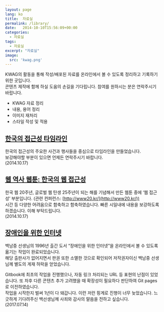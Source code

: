 ```yaml
---
layout: page
lang: ko
title:  자료실
permalink: /library/
date:   2014-10-10T15:56:09+00:00
categories:
  - 자료실
tags:
  - 자료실
excerpt: "자료실"
image:
  src: 'kwag.png'
---
```


KWAG의 활동을 통해 작성/배포된 자료를 온라인에서 볼 수 있도록 정리하고 기록하기 위한 곳입니다.  
콘텐츠 제작에 함께 하실 도움의 손길을 기다립니다. 참여를 원하시는 분은 연락주시기 바랍니다.

* KWAG 자료 정리
* 내용, 용어 정리
* 이미지 재처리
* 스타일 작성 및 적용

## [한국의 접근성 타임라인](/accessibility-timeline/)
한국의 접근성의 주요한 사건과 행사들을 중심으로 타임라인을 만들었습니다.  
보강해야할 부분이 있으면 언제든 연락주시기 바랍니다.  
(2014.10.17)

## [웹 역사 웹툰: 한국의 웹 접근성](/webtoon/)

한국 웹 20주년, 글로벌 웹 탄생 25주년이 되는 해를 기념해서 만든 웹툰 중에 ‘웹 접근성’ 부분입니다. (관련 컨퍼런스: [http://www20.kr/](http://www20.kr/))   
시간 등 다양한 어려움으로 함축하고 함축하였습니다. 빠른 시일내에 내용을 보강하도록 하겠습니다. 이해 부탁드립니다.  
(2014.10.17)

## [장애인을 위한 인터넷](/ifd1996/)

백남중 선생님의 1996년 출간 도서 “장애인을 위한 인터넷”을 온라인에서 볼 수 있도록 옮기는 작업이 완료되었습니다.  
해당 출판사가 없어지면서 판권 또한 소멸한 것으로 확인되어 저작권자이신 백남중 선생님께 별도의 게재 허락을 얻었습니다.  

Gitbook에 최초의 작업을 진행했으나, 자동 링크 처리되는 URL 등 표현의 난점이 있었습니다. 또 차후 다른 콘텐츠 추가 고려했을 때 확장성이 필요하다 판단하여 Git pages로 이전하였습니다.  
작업을 시작한지 벌써 1년이 다 돼갑니다. 이런 저런 핑계로 진행이 너무 늦었습니다. 느긋하게 기다려주신 백선생님께 사죄와 감사의 말씀을 전하고 싶습니다.  
(2017.07.14)